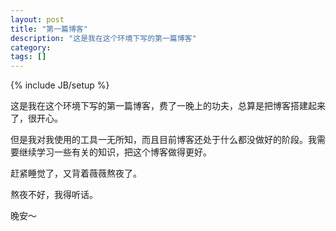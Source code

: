```yaml
---
layout: post
title: "第一篇博客"
description: "这是我在这个环境下写的第一篇博客"
category: 
tags: []
---
```


{% include JB/setup %}


这是我在这个环境下写的第一篇博客，费了一晚上的功夫，总算是把博客搭建起来了，很开心。

但是我对我使用的工具一无所知，而且目前博客还处于什么都没做好的阶段。我需要继续学习一些有关的知识，把这个博客做得更好。

赶紧睡觉了，又背着薇薇熬夜了。

熬夜不好，我得听话。

晚安～
